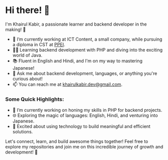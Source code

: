 # Hi there! 👋

I'm Khairul Kabir, a passionate learner and backend developer in the making! 🌟

- 🌱 I’m currently working at ICT Content, a small company, while pursuing a diploma in CST at [PPEI](https://ppei.edu.bd).
- 👨‍💻 Learning backend development with PHP and diving into the exciting world of Java.
- 📚 Fluent in English and Hindi, and I'm on my way to mastering Japanese!
- 💬 Ask me about backend development, languages, or anything you're curious about!
- 📫 You can reach me at khairulkabir.dev@gmail.com.

### Some Quick Highlights:
- 🔭 I’m currently working on honing my skills in PHP for backend projects.
- 🌐 Exploring the magic of languages: English, Hindi, and venturing into Japanese.
- 🚀 Excited about using technology to build meaningful and efficient solutions.

Let's connect, learn, and build awesome things together! Feel free to explore my repositories and join me on this incredible journey of growth and development! 🚀
